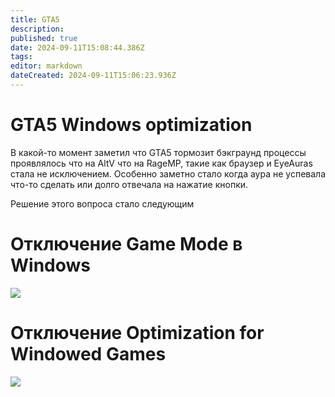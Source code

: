 ```yaml
---
title: GTA5
description: 
published: true
date: 2024-09-11T15:08:44.386Z
tags: 
editor: markdown
dateCreated: 2024-09-11T15:06:23.936Z
---
```


# GTA5 Windows optimization
В какой-то момент заметил  что GTA5 тормозит бэкграунд процессы проявлялось что на AltV что на RageMP, такие как браузер и EyeAuras стала не исключением.
Особенно заметно стало когда аура не успевала что-то сделать или долго отвечала на нажатие кнопки. 

Решение этого вопроса стало следующим

# Отключение Game Mode в Windows
![](http://files.eyesquad.net/screenshots/11-09-2024/Discord_tRNKShE2GYG74pgRIecTtoNII.png)


# Отключение Optimization for Windowed Games

![](http://files.eyesquad.net/screenshots/11-09-2024/Discord_kvqBHaMReyO1ATkhWLoispdYu.png)